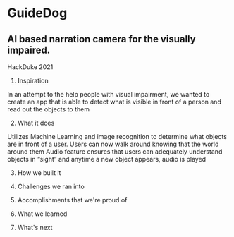 # GuideDog
## AI based narration camera for the visually impaired.
HackDuke 2021

1. Inspiration 

In an attempt to the help people with visual impairment, we wanted to create an app that is able to detect what is visible in front of a person and read out the objects to them

2. What it does 

Utilizes Machine Learning and image recognition to determine what objects are in front of a user. 
Users can now walk around knowing that the world around them
Audio feature ensures that users can adequately understand objects in “sight” and anytime a new object appears, audio is played

3. How we built it

4. Challenges we ran into

5. Accomplishments that we're proud of

6. What we learned

7. What's next
